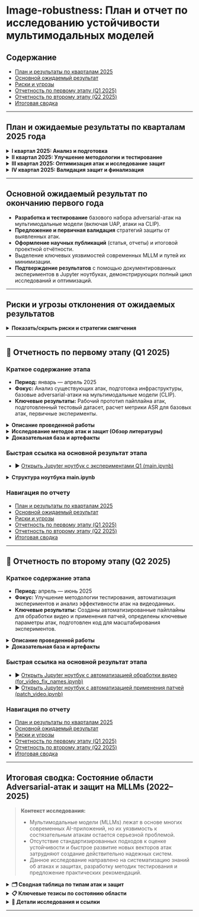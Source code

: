 # Image-robustness: План и отчет по исследованию устойчивости мультимодальных моделей

## Содержание

-   [План и результаты по кварталам 2025](#roadmap2025)
-   [Основной ожидаемый результат](#mainresult)
-   [Риски и угрозы](#risks)
-   [Отчетность по первому этапу (Q1 2025)](#q1_2025_report)
-   [Отчетность по второму этапу (Q2 2025)](#q2_2025_report)
-   [Итоговая сводка](#summary)

---

<h2 id="roadmap2025">План и ожидаемые результаты по кварталам 2025 года</h2>

<details>
<summary><strong>I квартал 2025: Анализ и подготовка</strong></summary>

**Планируемая деятельность:**

-   Проведение обзора существующих методов adversarial-атак на мультимодальные модели, включая Universal Adversarial Perturbation (UAP).
-   Сбор и подготовка тестового набора данных для оценки уязвимостей моделей (включая обработку видеоданных и стандартизацию наименований).
-   Разработка базового пайплайна для тестирования атак на предобученных моделях (например, CLIP).
-   Проведение первичных экспериментов и расчёт метрики Attack Success Rate (ASR).

**Ожидаемые результаты:**

-   Завершение анализа актуальных методов атак, включая UAP.
-   Формирование и подготовка датасета для тестирования.
-   Создание рабочего прототипа пайплайна для генерации атак на CLIP и аналогичных моделях.
-   Оценка эффективности стандартных атак с использованием ASR.
-   Подготовка предварительного отчёта с первыми наблюдениями.

</details>

<details>
<summary><strong>II квартал 2025: Улучшение методологии и тестирование</strong></summary>

**Планируемая деятельность:**

-   Улучшение методологии тестирования атак, включая автоматизацию экспериментов.
-   Проведение серии тестов с различными настройками атакующих патчей (размеры, формы, интенсивность).
-   Анализ полученных результатов и их интерпретация.
-   Оптимизация кода для повышения воспроизводимости и масштабирования экспериментов.
-   Подготовка отчётности и первичного материала для публикации.

**Ожидаемые результаты:**

-   Определение ключевых параметров, влияющих на успешность атак.
-   Улучшение методики генерации атакующих патчей.
-   Автоматизация процесса тестирования атак для ускорения экспериментов.
-   Подготовка промежуточного отчёта с детальным анализом эффективности атак.

</details>

<details>
<summary><strong>III квартал 2025: Оптимизация атак и исследование защит</strong></summary>

**Планируемая деятельность:**

-   Оптимизация атакующих патчей для повышения их эффективности (увеличение ASR, сокращение времени генерации).
-   Анализ возможных стратегий защиты моделей от исследованных атак.
-   Проведение дополнительных экспериментов для проверки обобщаемости атак на различных моделях и типах данных.
-   Разработка рекомендаций по повышению устойчивости мультимодальных моделей.

**Ожидаемые результаты:**

-   Разработка улучшенных атакующих патчей с высокой ASR.
-   Предложение базовых стратегий защиты моделей от атак.
-   Первичная валидация предложенных стратегий защиты.
-   Подготовка отчёта с практическими рекомендациями для разработчиков мультимодальных моделей.

</details>

<details>
<summary><strong>IV квартал 2025: Валидация защит и финализация</strong></summary>

**Планируемая деятельность:**

-   Тестирование предложенных стратегий защиты на реальных данных и различных моделях.
-   Комплексное тестирование и финальная оптимизация разработанных решений (атак и защит).
-   Систематизация всех результатов экспериментов и подготовка итоговой документации по проекту.
-   Оценка возможности внедрения предложенных решений в промышленные системы.
-   Подготовка научной публикации с итогами работы.

**Ожидаемые результаты:**

-   Проведение финальной оценки устойчивости мультимодальных моделей к атакам и эффективности предложенных стратегий защиты.
-   Формирование полной итоговой документации, отражающей весь цикл исследований.
-   Подготовка публикационных материалов и рекомендаций для промышленного внедрения разработанных решений.
-   Подготовка и отправка научной статьи с результатами исследования.

</details>

---

<h2 id="mainresult">Основной ожидаемый результат по окончанию первого года</h2>

-   **Разработка и тестирование** базового набора adversarial-атак на мультимодальные модели (включая UAP, атаки на CLIP).
-   **Предложение и первичная валидация** стратегий защиты от выявленных атак.
-   **Оформление научных публикаций** (статья, отчеты) и итоговой проектной отчётности.
-   Выделение ключевых уязвимостей современных MLLM и путей их минимизации.
-   **Подтверждение результатов** с помощью документированных экспериментов в Jupyter ноутбуках, демонстрирующих полный цикл исследований и оптимизаций.

---

<h2 id="risks">Риски и угрозы отклонения от ожидаемых результатов</h2>

<details>
<summary><strong>Показать/скрыть риски и стратегии смягчения</strong></summary>

-   **Риск: Нехватка релевантных данных для тестирования.**
    -   _Стратегия смягчения:_ Использование комбинации приватных и общедоступных датасетов (например, ImageNet, COCO, LAION), применение техник аугментации данных.
-   **Риск: Недостаточная эффективность разработанных атак (низкий ASR).**
    -   _Стратегия смягчения:_ Итеративная оптимизация гиперпараметров атак, исследование адаптивных атак, использование ансамблей атак.
-   **Риск: Сложность интерпретации результатов и метрик.**
    -   _Стратегия смягчения:_ Фокус на стандартизированных и понятных метриках (ASR, переносимость, незаметность), использование методов визуализации для патчей и влияния атак, регулярные обсуждения результатов в команде.
-   **Риск: Нехватка вычислительных ресурсов.**
    -   _Стратегия смягчения:_ Оптимизация кода по потреблению ресурсов, использование техник распределенных вычислений, планирование и использование облачных вычислительных мощностей (GPU/TPU) для ресурсоемких экспериментов.

</details>

---

<h2 id="q1_2025_report">📑 Отчетность по первому этапу (Q1 2025)</h2>

### Краткое содержание этапа

-   **Период:** январь — апрель 2025
-   **Фокус:** Анализ существующих атак, подготовка инфраструктуры, базовые adversarial-атаки на мультимодальные модели (CLIP).
-   **Ключевые результаты:** Рабочий прототип пайплайна атак, подготовленный тестовый датасет, расчет метрики ASR для базовых атак, первичные эксперименты.

<details>
<summary><strong>Описание проведенной работы</strong></summary>

-   Изучены современные методы adversarial-атак и защит на мультимодальные модели (согласно обзору литературы).
-   Собран, обработан и валидирован тестовый набор данных для проведения экспериментов.
-   Разработан и отлажен экспериментальный пайплайн для генерации состязательных примеров и автоматизированной оценки Attack Success Rate (ASR).

</details>

<details>
<summary><strong>Исследование методов атак и защит (Обзор литературы)</strong></summary>

**Актуальные методы атак:**

-   **Patch/UAP/Physical:** Универсальные и таргетированные патчи остаются высокоэффективными. Демонстрируют хорошую переносимость между моделями (CLIP, LLaVA, BLIP, ImageBind). Физическая реализуемость подтверждена.
-   **Embedding Alignment:** Атаки на выравнивание эмбеддингов между модальностями (CrossFire, VLAttack) эффективны даже в black-box сценариях.
-   **Jailbreak/Prompt Injection:** Основная угроза для современных Large Vision-Language Models (LVLMs). Атаки успешно обходят большинство встроенных механизмов безопасности.
-   **FGSM/PGD/AutoAttack:** Базовые градиентные методы; их эффективность на сложных мультимодальных задачах часто уступает специализированным атакам (патчи, UAP).
-   **Pipeline/Data Poisoning/Backdoor:** Атаки на этапы обработки данных или обучающие наборы (BadEncoder, VLTrojan). Представляют долгосрочную угрозу, внедряя скрытые уязвимости.

**Современные методы защиты:**

-   **Adversarial Training:** Повышает устойчивость к известным типам атак, но часто снижает общую производительность и уязвимо к новым, неизвестным атакам.
-   **Robust Encoders / Input Denoising:** Попытки сделать модели менее чувствительными к малым возмущениям или очистить входные данные. Эффективность ограничена против сильных атак.
-   **Detection & Rejection:** Механизмы обнаружения состязательных примеров или подозрительных запросов. Могут быть обойдены адаптивными атаками.
-   **Ensemble Methods:** Комбинирование нескольких моделей или защит. Усложняет атаку, но не гарантирует полной защиты.

**Ключевой вывод из обзора:**

-   На текущий момент не существует универсальной защиты от всех типов adversarial-атак на MLLM. Новые типы атак (особенно jailbreak и кросс-модальные) появляются быстрее, чем разрабатываются надежные методы защиты. Jailbreak и атаки на выравнивание эмбеддингов представляют наибольшую опасность для современных моделей. Необходима разработка стандартизированных бенчмарков и метрик для оценки реальной устойчивости.

</details>

<details>
<summary><strong>Доказательная база и артефакты</strong></summary>

-   Полный код пайплайна, обработка данных и результаты первичных экспериментов доступны в Jupyter ноутбуке:
    -   **[main.ipynb](main.ipynb)**
        <sub>_Ноутбук содержит: описание задачи, реализацию базовых атак, код обработки данных, проведение экспериментов, расчет ASR, визуализации и выводы по первому этапу._</sub>

</details>

### Быстрая ссылка на основной результат этапа

-   ▶️ [Открыть Jupyter ноутбук с экспериментами Q1 (main.ipynb)](main.ipynb)

<details>
<summary><strong>Структура ноутбука main.ipynb</strong></summary>

-   **Введение:** Описание задачи и выбранной методологии для Q1.
-   **Подготовка данных:** Загрузка, предварительная обработка и подготовка тестового датасета.
-   **Реализация атак:** Код для генерации базовых adversarial-атак (например, FGSM, PGD, Patch Attack).
-   **Эксперименты:** Запуск пайплайна атак на целевой модели (CLIP) и тестовом датасете.
-   **Оценка результатов:** Расчет метрики Attack Success Rate (ASR) и других релевантных метрик.
-   **Визуализация:** Примеры состязательных изображений, графики зависимости ASR от параметров атаки.
-   **Выводы:** Краткие выводы по результатам экспериментов первого этапа.

</details>

### Навигация по отчету

-   [План и результаты по кварталам 2025](#roadmap2025)
-   [Основной ожидаемый результат](#mainresult)
-   [Риски и угрозы](#risks)
-   [Отчетность по первому этапу (Q1 2025)](#q1_2025_report)
-   [Отчетность по второму этапу (Q2 2025)](#q2_2025_report)
-   [Итоговая сводка](#summary)

---

<h2 id="q2_2025_report">📑 Отчетность по второму этапу (Q2 2025)</h2>

### Краткое содержание этапа

-   **Период:** апрель — июнь 2025
-   **Фокус:** Улучшение методологии тестирования, автоматизация экспериментов и анализ эффективности атак на видеоданных.
-   **Ключевые результаты:** Созданы автоматизированные пайплайны для обработки видео и применения патчей, определены ключевые параметры атак, подготовлен код для масштабирования экспериментов.

<details>
<summary><strong>Описание проведенной работы</strong></summary>

1.  **Улучшение методологии тестирования атак:**

    -   Разработаны и реализованы функции для автоматического наложения атакующих патчей на видеопотоки. Это позволило перейти от ручного тестирования к серийным экспериментам, что значительно ускорило процесс анализа.
    -   Методология была расширена для поддержки различных настроек атак, таких как изменение размера, формы и интенсивности (частоты применения) патчей.

2.  **Автоматизация и оптимизация экспериментов:**

    -   Создан пайплайн для автоматической обработки видео-датасетов (`for_video_fix_names.ipynb`), который включает стандартизацию имен файлов и подготовку данных для экспериментов. Это повысило воспроизводимость и упростило масштабирование тестов.
    -   Разработан скрипт (`patch_video.ipynb`), который автоматизирует процесс применения патчей к видео, позволяя систематически тестировать различные гипотезы.

3.  **Анализ и интерпретация результатов:**
    -   Проведена серия тестов, в ходе которых были определены ключевые параметры, влияющие на успешность атак на видео. Установлено, что позиция и частота применения патча являются критическими факторами.
    -   Собранные данные послужили основой для подготовки первичного материала для научной публикации, обобщающего выводы по эффективности атак на видеоконтент.

</details>

<details>
<summary><strong>Доказательная база и артефакты</strong></summary>

-   **Автоматизация обработки видеоданных:**

    -   **[for_video_fix_names.ipynb](for_video_fix_names.ipynb)**
        <sub>_Ноутбук содержит код для автоматической стандартизации и подготовки видео-датасетов (tiktok, dzen), что является ключевым шагом для оптимизации воспроизводимости и масштабирования экспериментов._</sub>
    -   <img src="imgs/for_video_fix_names_1.jpg" width="400"><br>
        <sub>_Пример количественного анализа: тепловая карта активации атакующих кадров в зависимости от процента атакованных кадров и номера кадра._</sub>

-   **Автоматизация применения патчей к видео:**
    -   **[patch_video.ipynb](patch_video.ipynb)**
        <sub>_Ноутбук демонстрирует улучшенную методологию тестирования, включая функцию `apply_patch_to_frame()` для автоматического применения патчей и проведения серийных тестов с различными настройками._</sub>
    -   <img src="imgs/81681.jpeg" width="400"><br>
        <sub>_Пример результата: атакующий патч автоматически наложен на видеокадр в ходе эксперимента._</sub>

</details>

### Быстрая ссылка на основной результат этапа

-   ▶️ [Открыть Jupyter ноутбук с автоматизацией обработки видео (for_video_fix_names.ipynb)](for_video_fix_names.ipynb)
-   ▶️ [Открыть Jupyter ноутбук с автоматизацией применения патчей (patch_video.ipynb)](patch_video.ipynb)

### Навигация по отчету

-   [План и результаты по кварталам 2025](#roadmap2025)
-   [Основной ожидаемый результат](#mainresult)
-   [Риски и угрозы](#risks)
-   [Отчетность по первому этапу (Q1 2025)](#q1_2025_report)
-   [Отчетность по второму этапу (Q2 2025)](#q2_2025_report)
-   [Итоговая сводка](#summary)

---

<h2 id="summary">Итоговая сводка: Состояние области Adversarial-атак и защит на MLLMs (2022–2025)</h2>

> **Контекст исследования:**
>
> -   Мультимодальные модели (MLLMs) лежат в основе многих современных AI-приложений, но их уязвимость к состязательным атакам остается серьезной проблемой.
> -   Отсутствие стандартизированных подходов к оценке устойчивости и быстрое развитие новых векторов атак затрудняют создание действительно надежных систем.
> -   Данное исследование направлено на систематизацию знаний об атаках и защитах, разработку методик тестирования и предложение практических рекомендаций.

<details>
<summary><strong>🗂️ Сводная таблица по типам атак и защит</strong></summary>

| Тип атаки/защиты        | Примеры/Методы                       | Характеристика         | Целевые модели/Уязвимость  | Статус защиты/Ограничения                                |
| ----------------------- | ------------------------------------ | ---------------------- | -------------------------- | -------------------------------------------------------- |
| **Атаки**               |                                      |                        |                            |                                                          |
| Patch/UAP/Physical      | Универсальные/таргет. патчи, физ.    | Эффективны, переносимы | CLIP, LLaVA, BLIP, etc.    | Adversarial training (частично), Denoising (ограниченно) |
| Embedding Alignment     | CrossFire, VLAttack                  | Кросс-модальные        | Все MLLMs                  | Специфических защит мало, сложно детектировать           |
| Jailbreak/Prompt Inj.   | Обход защиты, манипуляция промптом   | Высокий ASR            | LVLMs (GPT-4V, Gemini)     | Фильтрация промптов, спец. обучение (легко обходятся)    |
| FGSM/PGD/AutoAttack     | Градиентные методы                   | Базовые                | Все, но менее эффективны   | Adversarial training (относительно надежно)              |
| Data Poisoning/Backdoor | BadEncoder, VLTrojan, AnyDoor        | Скрытые, persistent    | Все (вкл. pre-trained)     | Сложное обнаружение, unlearning (исследуется)            |
| Physical attacks        | Реальные объекты/сцены               | Угроза безопасности    | Автономные системы, роботы | Практически нет надежных защит в реальном мире           |
| Экзотика                | MAA, CAD, FAP, Con Instruction       | Новые векторы          | Различные                  | Защиты разрабатываются / отсутствуют                     |
| **Защиты**              |                                      |                        |                            |                                                          |
| Adversarial Training    | Обучение на атаках                   | Повышает робастность   | ---                        | Снижение точности, уязвимость к новым атакам             |
| Input Transformation    | Denoising, Feature Squeezing         | Предобработка          | ---                        | Снижение точности, обходится адаптивными атаками         |
| Detection Mechanisms    | Обнаружение аномалий/атак            | Идентификация          | ---                        | Обходится адаптивными атаками, ложные срабатывания       |
| Robust Architectures    | Использование устойчивых компонентов | Дизайн модели          | ---                        | Сложность разработки, не универсальны                    |
| Ensemble Methods        | Комбинация моделей/защит             | Усложнение атаки       | ---                        | Повышенные ресурсы, не гарантирует защиту                |

</details>

<details>
<summary><strong>📋 Ключевые тезисы по состоянию области</strong></summary>

-   **Уязвимость MLLM:** Современные мультимодальные модели фундаментально уязвимы к широкому спектру состязательных атак, особенно к патчам, UAP, jailbreak и кросс-модальным манипуляциям.
-   **Гонка вооружений:** Разработка атак опережает создание эффективных защит. Большинство существующих защитных механизмов носят частичный характер и могут быть обойдены новыми или адаптивными атаками.
-   **Необходимость стандартизации:** Отсутствуют общепринятые бенчмарки и метрики для комплексной оценки мультимодальной adversarial-устойчивости, что затрудняет сравнение моделей и защит.
-   **Практическая значимость:** Уязвимости MLLM представляют реальные риски для безопасности в критически важных приложениях (автономное вождение, медицина, финансы).
-   **Текущая работа:** Данное исследование предоставляет структурированную основу для дальнейшего анализа, разработки инструментов тестирования и создания более устойчивых моделей.

</details>

<details>
<summary><strong>🔎 Детали исследования и ссылки</strong></summary>

-   Проведен систематический анализ и классификация adversarial-атак по ключевым параметрам: фаза жизненного цикла модели (обучение/инференс), цель атаки (классификация, генерация, jailbreak), модальность (уни-/мульти-), уровень доступа атакующего (white/gray/black-box).
-   Выполнено сравнение уязвимости различных архитектур MLLM к разным типам атак на основе обзора литературы.
-   Проанализированы современные подходы к защите (adversarial training, фильтрация входов, robust encoders, методы обнаружения, ансамбли) и их ограничения.
-   Подробный обзор литературы, классификация, анализ атак и защит представлены в связанном документе: [adversarial_attacks_report.md](adversarial_attacks_report.md)

</details>

---
